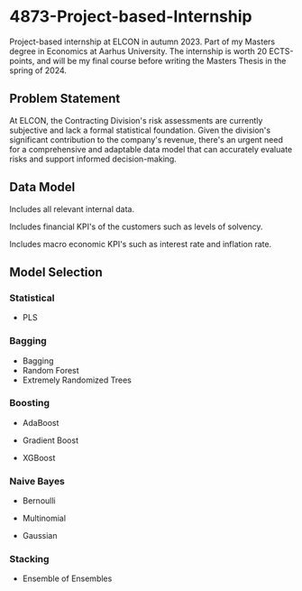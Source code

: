 # 4873-Project-based-Internship
Project-based internship at ELCON in autumn 2023.
Part of my Masters degree in Economics at Aarhus University. The internship is worth 20 ECTS-points, and will be my final course before writing the Masters Thesis in the spring of 2024.

## Problem Statement
At ELCON, the Contracting Division's risk assessments are currently subjective and lack a formal statistical foundation. Given the division's significant contribution to the company's revenue, there's an urgent need for a comprehensive and adaptable data model that can accurately evaluate risks and support informed decision-making.


## Data Model
Includes all relevant internal data.

Includes financial KPI's of the customers such as levels of solvency.

Includes macro economic KPI's such as interest rate and inflation rate.

## Model Selection

### Statistical

- PLS

### Bagging

- Bagging
- Random Forest
- Extremely Randomized Trees

### Boosting

- AdaBoost

- Gradient Boost

- XGBoost

### Naive Bayes

- Bernoulli

- Multinomial

- Gaussian
  
### Stacking

- Ensemble of Ensembles
